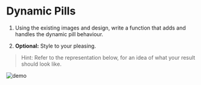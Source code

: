 # Dynamic Pills

1. Using the existing images and design, write a function that adds and handles the dynamic pill behaviour.

1. **Optional:** Style to your pleasing.

> Hint: Refer to the representation below, for an idea of what your result should look like.

![demo](demo.gif)

